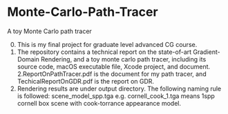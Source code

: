 # Monte-Carlo-Path-Tracer
A toy Monte Carlo path tracer

0. This is my final project for graduate level advanced CG course.
1. The repository contains a technical report on the state-of-art Gradient-Domain Rendering, and a toy monte carlo path tracer, including its source code, macOS executable file, Xcode project, and document.
2.ReportOnPathTracer.pdf is the document for my path tracer, and TechicalReportOnGDR.pdf is the report on GDR.
3. Rendering results are under output directory. The following naming rule is followed:
	scene_model_spp.tga
	e.g. cornell_cook_1.tga means 1spp cornell box scene with cook-torrance appearance model.
